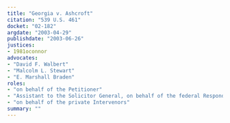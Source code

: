 ```yaml
---
title: "Georgia v. Ashcroft"
citation: "539 U.S. 461"
docket: "02-182"
argdate: "2003-04-29"
publishdate: "2003-06-26"
justices:
- 1981oconnor
advocates:
- "David F. Walbert"
- "Malcolm L. Stewart"
- "E. Marshall Braden"
roles:
- "on behalf of the Petitioner"
- "Assistant to the Solicitor General, on behalf of the federal Respondent"
- "on behalf of the private Intervenors"
summary: ""
---
```


